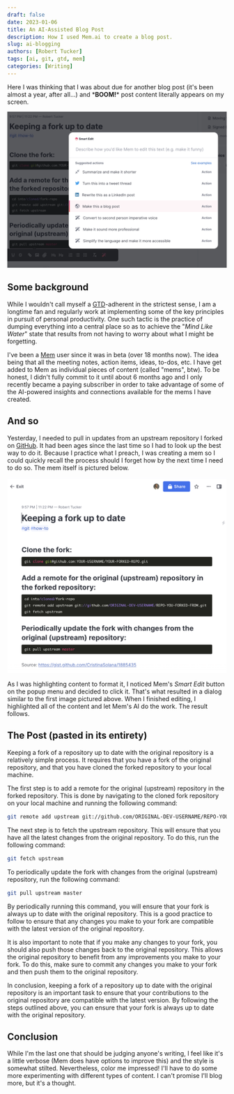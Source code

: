 ```yaml
--- 
draft: false
date: 2023-01-06
title: An AI-Assisted Blog Post
description: How I used Mem.ai to create a blog post.
slug: ai-blogging
authors: [Robert Tucker]
tags: [ai, git, gtd, mem]
categories: [Writing]
---
```


Here I was thinking that I was about due for another blog post (it's been almost a year, after
all...) and \***BOOM!**\* post content literally appears on my screen.

![Want me to write you a blog post?](SCR-20230105-wn7.png)

## Some background

While I wouldn't call myself a [GTD](https://gettingthingsdone.com/what-is-gtd/)-adherent in the
strictest sense, I am a longtime fan and regularly work at implementing some of the key principles
in pursuit of personal productivity. One such tactic is the practice of dumping everything into a
central place so as to achieve the "*Mind Like Water*" state that results from not having to worry
about what I might be forgetting.

I've been a [Mem](https://get.mem.ai/) user since it was in beta (over 18 months now). The idea
being that all the meeting notes, action items, ideas, to-dos, etc. I have get added to Mem as
individual pieces of content (called "mems", btw). To be honest, I didn't fully commit to it until
about 6 months ago and I only recently became a paying subscriber in order to take advantage of
some of the AI-powered insights and connections available for the mems I have created.

## And so

Yesterday, I needed to pull in updates from an upstream repository I forked on
[GitHub](https://github.com). It had been ages since the last time so I had to look up the best
way to do it. Because I practice what I preach, I was creating a mem so I could quickly recall the
process should I forget how by the next time I need to do so. The mem itself is pictured below.

![The Mem I was working on](SCR-20230105-wlf.png)

As I was highlighting content to format it, I noticed Mem's *Smart Edit* button on the popup menu
and decided to click it. That's what resulted in a dialog similar to the first image pictured above.
When I finished editing, I highlighted all of the content and let Mem's AI do the work. The result
follows.

## The Post (pasted in its entirety)

Keeping a fork of a repository up to date with the original repository is a relatively simple process. It requires that you have a fork of the original repository, and that you have cloned the forked repository to your local machine.

The first step is to add a remote for the original (upstream) repository in the forked repository. This is done by navigating to the cloned fork repository on your local machine and running the following command:

``` bash
git remote add upstream git://github.com/ORIGINAL-DEV-USERNAME/REPO-YOU-FORKED-FROM.git
```

The next step is to fetch the upstream repository. This will ensure that you have all the latest changes from the original repository. To do this, run the following command:

``` bash
git fetch upstream
```

To periodically update the fork with changes from the original (upstream) repository, run the following command:

``` bash
git pull upstream master
```

By periodically running this command, you will ensure that your fork is always up to date with the original repository. This is a good practice to follow to ensure that any changes you make to your fork are compatible with the latest version of the original repository.

It is also important to note that if you make any changes to your fork, you should also push those changes back to the original repository. This allows the original repository to benefit from any improvements you make to your fork. To do this, make sure to commit any changes you make to your fork and then push them to the original repository.

In conclusion, keeping a fork of a repository up to date with the original repository is an important task to ensure that your contributions to the original repository are compatible with the latest version. By following the steps outlined above, you can ensure that your fork is always up to date with the original repository.

## Conclusion

While I'm the last one that should be judging anyone's writing, I feel like it's a little verbose
(Mem does have options to improve this) and the style is somewhat stilted. Nevertheless, color me
impressed! I'll have to do some more experimenting with different types of content. I can't promise
I'll blog more, but it's a thought.
